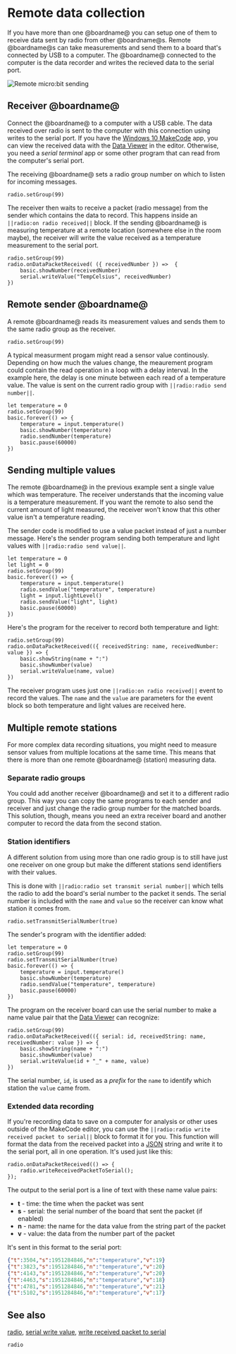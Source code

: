 # Remote data collection

If you have more than one @boardname@ you can setup one of them to receive data sent by radio from other @boardname@s. Remote @boardname@s can take measurements and send them to a board that's connected by USB to a computer. The @boardname@ connected to the computer is the data recorder and writes the recieved data to the serial port.

![Remote micro:bit sending](/static/mb/device/data-analysis/radio-zap.jpg)

## Receiver @boardname@

Connect the @boardname@ to a computer with a USB cable. The data received over radio is sent to the computer with this connection using writes to the serial port. If you have the [Windows 10 MakeCode](https://www.microsoft.com/store/apps/9PJC7SV48LCX) app, you can view the received data with the [Data Viewer](./viewing) in the editor. Otherwise, you need a *serial terminal* app or some other program that can read from the computer's serial port.

The receiving @boardname@ sets a radio group number on which to listen for incoming messages.

```block
radio.setGroup(99)
```

The receiver then waits to receive a packet (radio message) from the sender which contains the data to record. This happens inside an `||radio:on radio received||` block. If the sending @boardname@ is measuring temperature at a remote location (somewhere else in the room maybe), the receiver will write the value received as a temperature measurement to the serial port.

```blocks
radio.setGroup(99)
radio.onDataPacketReceived( ({ receivedNumber }) =>  {
    basic.showNumber(receivedNumber)
    serial.writeValue("TempCelsius", receivedNumber)
})
```

## Remote sender @boardname@

A remote @boardname@ reads its measurement values and sends them to the same radio group as the receiver.

```block
radio.setGroup(99)
```

A typical measurment progam might read a sensor value continously. Depending on how much the values change, the meaurement program could contain the read operation in a loop with a delay interval. In the example here, the delay is one minute between each read of a temperature value. The value is sent on the current radio group with `||radio:radio send number||`.

```blocks
let temperature = 0
radio.setGroup(99)
basic.forever(() => {
    temperature = input.temperature()
    basic.showNumber(temperature)
    radio.sendNumber(temperature)
    basic.pause(60000)
})
```

## Sending multiple values

The remote @boardname@ in the previous example sent a single value which was temperature. The receiver understands that the incoming value is a temperature measurement. If you want the remote to also send the current amount of light measured, the receiver won't know that this other value isn't a temperature reading.

The sender code is modified to use a value packet instead of just a number message. Here's the sender program sending both temperature and light values with `||radio:radio send value||`.

```blocks
let temperature = 0
let light = 0
radio.setGroup(99)
basic.forever(() => {
    temperature = input.temperature()
    radio.sendValue("temperature", temperature)
    light = input.lightLevel()
    radio.sendValue("light", light)
    basic.pause(60000)
})
```

Here's the program for the receiver to record both temperature and light:

```blocks
radio.setGroup(99)
radio.onDataPacketReceived(({ receivedString: name, receivedNumber: value }) => {
    basic.showString(name + ":")
    basic.showNumber(value)
    serial.writeValue(name, value)
})
```

The receiver program uses just one `||radio:on radio received||` event to record the values. The `name` and the `value` are parameters for the event block so both temperature and light values are received here.

## Multiple remote stations

For more complex data recording situations, you might need to measure sensor values from multiple locations at the same time. This means that there is more than one remote @boardname@ (station) measuring data.

### Separate radio groups

You could add another receiver @boardname@ and set it to a different radio group. This way you can copy the same programs to each sender and receiver and just change the radio group number for the matched boards. This solution, though, means you need an extra receiver board and another computer to record the data from the second station.

### Station identifiers

A different solution from using more than one radio group is to still have just one receiver on one group but make the different stations send identifiers with their values.

This is done with `||radio:radio set transmit serial number||` which tells the radio to add the board's serial number to the packet it sends. The serial number is included with the `name` and `value` so the receiver can know what station it comes from.

```block
radio.setTransmitSerialNumber(true)
```

The sender's program with the identifier added:

```blocks
let temperature = 0
radio.setGroup(99)
radio.setTransmitSerialNumber(true)
basic.forever(() => {
    temperature = input.temperature()
    basic.showNumber(temperature)
    radio.sendValue("temperature", temperature)
    basic.pause(60000)
})
```

The program on the receiver board can use the serial number to make a name value pair that the [Data Viewer](./writing#name-value-pairs) can recognize:

```blocks
radio.setGroup(99)
radio.onDataPacketReceived(({ serial: id, receivedString: name, receivedNumber: value }) => {
    basic.showString(name + ":")
    basic.showNumber(value)
    serial.writeValue(id + "_" + name, value)
})
```

The serial number, `id`, is used as a *prefix* for the `name` to identify which station the `value` came from.

### Extended data recording

If you're recording data to save on a computer for analysis or other uses outside of the MakeCode editor, you can use the `||radio:radio write received packet to serial||` block to format it for you. This function will format the data from the received packet into a [JSON](https://en.wikipedia.org/wiki/JSON) string and write it to the serial port, all in one operation. It's used just like this:

```blocks
radio.onDataPacketReceived(() => {
    radio.writeReceivedPacketToSerial();
});
```

The output to the serial port is a line of text with these name value pairs:

* **t** - time: the time when the packet was sent
* **s** - serial: the serial number of the board that sent the packet (if enabled)
* **n** - name: the name for the data value from the string part of the packet
* **v** - value: the data from the number part of the packet

It's sent in this format to the serial port:

```json
{"t":3504,"s":1951284846,"n":"temperature","v":19} 
{"t":3823,"s":1951284846,"n":"temperature","v":20} 
{"t":4143,"s":1951284846,"n":"temperature","v":20} 
{"t":4463,"s":1951284846,"n":"temperature","v":18} 
{"t":4781,"s":1951284846,"n":"temperature","v":21} 
{"t":5102,"s":1951284846,"n":"temperature","v":17} 
```

## See also

[radio](/reference/radio), [serial write value](/reference/serial/write-value), [write received packet to serial](/reference/radio/write-received-packet-to-serial)

```package
radio
```